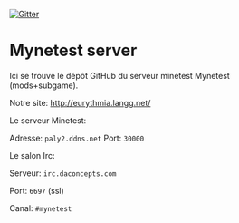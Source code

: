 [![Gitter](https://badges.gitter.im/Join%20Chat.svg)](https://gitter.im/MT-Eurythmia/Lobby?javascript?utm_source=badge&utm_medium=badge&utm_campaign=pr-badge)

# Mynetest server

Ici se trouve le dépôt GitHub du serveur minetest Mynetest (mods+subgame).

Notre site: http://eurythmia.langg.net/

Le serveur Minetest:

Adresse: `paly2.ddns.net`
Port: `30000`

Le salon Irc:

Serveur: `irc.daconcepts.com`

Port: `6697` (ssl)

Canal: `#mynetest`
